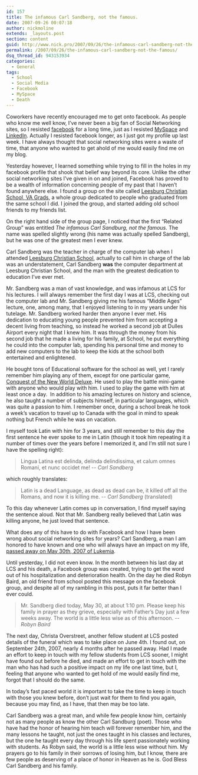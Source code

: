 ```yaml
---
id: 157
title: The infamous Carl Sandberg, not the famous.
date: 2007-09-26 00:07:18
author: nickmoline
extends: _layouts.post
section: content
guid: http://www.nick.pro/2007/09/26/the-infamous-carl-sandberg-not-the-famous/
permalink: /2007/09/26/the-infamous-carl-sandberg-not-the-famous/
dsq_thread_id: 943153934
categories:
  - General
tags:
  - School
  - Social Media
  - Facebook
  - MySpace
  - Death
---
```

Coworkers have recently encouraged me to get onto facebook. As people who know me well know, I&#8217;ve never been a big fan of Social Networking sites, so I resisted [facebook](https://www.facebook.com/nickmoline) for a long time, just as I resisted [MySpace](http://www.myspace.com/nickmoline) and [LinkedIn](https://www.linkedin.com/in/nickmoline). Actually I resisted facebook longer, as I just got my profile up last week. I have always thought that social networking sites were a waste of time, that anyone who wanted to get ahold of me would easily find me on my blog.

Yesterday however, I learned something while trying to fill in the holes in my facebook profile that shook that belief way beyond its core. Unlike the other social networking sites I&#8217;ve given in on and joined, Facebook has proved to be a wealth of information concerning people of my past that I haven&#8217;t found anywhere else. I found a group on the site called [Leesburg Christian School, VA Grads](https://www.facebook.com/groups/120476367976511), a whole group dedicated to people who graduated from the same school I did. I joined the group, and started adding old school friends to my friends list.

<!--more-->

<amp-img class="alignright" src="{{ site.baseurl }}/wp-content/uploads/sites/4/2007/09/n2335901172_6580.webp" alt="Carl Sandberg" layout="fixed" width="200" height="166" lightbox>
  <amp-img fallback class="alignright" src="{{ site.baseurl }}/wp-content/uploads/sites/4/2007/09/n2335901172_6580.jpg" alt="Carl Sandberg" layout="fixed" width="200" height="166" lightbox></amp-img>
</amp-img>
On the right hand side of the group page, I noticed that the first &#8220;Related Group&#8221; was entitled <em>The infamous Carl Sandburg, not the famous.</em> The name was spelled slightly wrong (his name was actually spelled Sandberg), but he was one of the greatest men I ever knew.

Carl Sandberg was the teacher in charge of the computer lab when I attended [Leesburg Christian School](http://www.leesburgchristianschool.org), actually to call him in charge of the lab was an understatement, Carl Sandberg **was** the computer department at Leesburg Christian School, and the man with the greatest dedication to education I&#8217;ve ever met.

Mr. Sandberg was a man of vast knowledge, and was infamous at LCS for his lectures. I will always remember the first day I was at LCS, checking out the computer lab and Mr. Sandberg giving me his famous &#8220;Middle Ages&#8221; lecture, one, among many, that I enjoyed listening to in my years under his tutelage. Mr. Sandberg worked harder then anyone I ever met. His dedication to educating young people prevented him from accepting a decent living from teaching, so instead he worked a second job at Dulles Airport every night that I knew him. It was through the money from his second job that he made a living for his family, at School, he put everything he could into the computer lab, spending his personal time and money to add new computers to the lab to keep the kids at the school both entertained and enlightened.

He bought tons of Educational software for the school as well, yet I rarely remember him playing any of them, except for one particular game, [Conquest of the New World Deluxe](https://www.amazon.com/Conquest-New-World-Deluxe-Boxed/dp/B0002QSJ1E/). He used to play the battle mini-game with anyone who would play with him. I used to play the game with him at least once a day.  In addition to his amazing lectures on history and science, he also taught a number of subjects himself, in particular languages, which was quite a passion to him. I remember once, during a school break he took a week&#8217;s vacation to travel up to Canada with the goal in mind to speak nothing but French while he was on vacation. 

I myself took Latin with him for 3 years, and still remember to this day the first sentence he ever spoke to me in Latin (though it took him repeating it a number of times over the years before I memorized it, and I&#8217;m still not sure I have the spelling right): 

> Lingua Latina est delinda, delinda delindissima, et calum omnes Romani, et nunc occidet me!
> -- <cite>Carl Sandberg</cite>

which roughly translates:

> Latin is a dead Language, as dead as dead can be, it killed off all the Romans, and now it is killing me.
> -- <cite>Carl Sandberg</cite> (translated)

To this day whenever Latin comes up in conversation, I find myself saying the sentence aloud. Not that Mr. Sandberg really believed that Latin was killing anyone, he just loved that sentence.

What does any of this have to do with Facebook and how I have been wrong about social networking sites for years? Carl Sandberg, a man I am honored to have known and one who will always have an impact on my life, [passed away on May 30th, 2007 of Lukemia](https://www.washingtonpost.com/wp-dyn/content/article/2007/06/08/AR2007060802692.html). 

Until yesterday, I did not even know. In the month between his last day at LCS and his death, a Facebook group was created, trying to get the word out of his hospitalization and deterioration health. On the day he died Robyn Baird, an old friend from school posted this message on the facebook group, and despite all of my rambling in this post, puts it far better than I ever could.

> Mr. Sandberg died today, May 30, at about 1:10 pm. Please keep his family in prayer as they grieve, especially with Father&#8217;s Day just a few weeks away. The world is a little less wise as of this afternoon.
> -- <cite>Robyn Baird</cite>

The next day, Christa Overstreet, another fellow student at LCS posted details of the funeral which was to take place on June 4th. I found out, on September 24th, 2007, nearly 4 months after he passed away. Had I made an effort to keep in touch with my fellow students from LCS sooner, I might have found out before he died, and made an effort to get in touch with the man who has had such a positive impact on my life one last time, but I, feeling that anyone who wanted to get hold of me would easily find me, forgot that I should do the same.

In today&#8217;s fast paced world it is important to take the time to keep in touch with those you knew before, don&#8217;t just wait for them to find you again, because you may find, as I have, that then may be too late.

Carl Sandberg was a great man, and while few people know him, certainly not as many people as know the other Carl Sandburg (poet). Those who have had the honor of hearing him teach will forever remember him, and the many lessons he taught, not just the ones taught in his classes and lectures, but the one he taught every day through his life spent passionately working with students. As Robyn said, the world is a little less wise without him. My prayers go to his family in their sorrows of losing him, but I know, there are few people as deserving of a place of honor in Heaven as he is. God Bless Carl Sandberg and his family.
